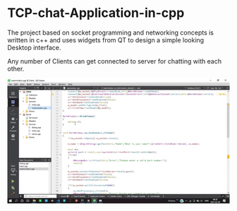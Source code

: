 # TCP-chat-Application-in-cpp

The project based on socket programming and networking concepts is written in c++ and uses widgets from QT to design a simple looking Desktop interface.

Any number of Clients can get connected to server for chatting with each other.


![TCP chat Application in cpp](Tcpdemo.gif)

